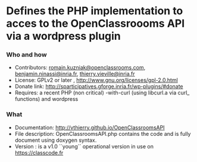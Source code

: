 # Defines the PHP implementation to acces to the OpenClassroooms API via a wordpress plugin

### Who and how 

* Contributors: romain.kuzniak@openclassrooms.com, benjamin.ninassi@inria.fr, thierry.vieville@inria.fr
* License: GPLv2 or later , http://www.gnu.org/licenses/gpl-2.0.html
* Donate link: http://sparticipatives.gforge.inria.fr/wp-plugins/#donate
* Requires: a recent PHP (non critical) -with-curl (using libcurl.a via curl_ functions) and wordpress

### What 

* Documentation: http://vthierry.github.io/OpenClassroomsAPI
* File description: OpenClassroomsAPI.php contains the code and is fully document using doxygen syntax.
* Version : is a v1.0 ``young´´ operational version in use on https://classcode.fr


